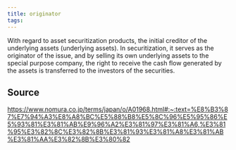 ```yaml
---
title: originator
tags: 
---
```


With regard to asset securitization products, the initial creditor of the underlying assets (underlying assets). In securitization, it serves as the originator of the issue, and by selling its own underlying assets to the special purpose company, the right to receive the cash flow generated by the assets is transferred to the investors of the securities.

## Source
https://www.nomura.co.jp/terms/japan/o/A01968.html#:~:text=%E8%B3%87%E7%94%A3%E8%A8%BC%E5%88%B8%E5%8C%96%E5%95%86%E5%93%81%E3%81%AB%E9%96%A2%E3%81%97%E3%81%A6,%E3%81%95%E3%82%8C%E3%82%8B%E3%81%93%E3%81%A8%E3%81%AB%E3%81%AA%E3%82%8B%E3%80%82